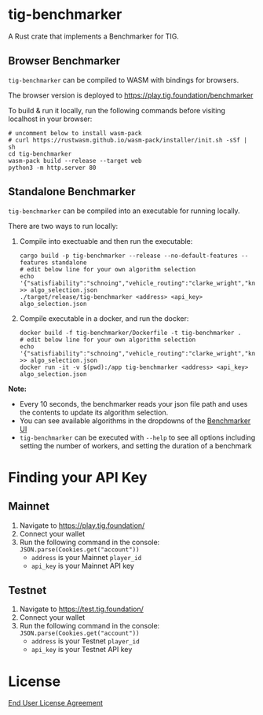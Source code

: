 # tig-benchmarker

A Rust crate that implements a Benchmarker for TIG. 

## Browser Benchmarker

`tig-benchmarker` can be compiled to WASM with bindings for browsers. 

The browser version is deployed to https://play.tig.foundation/benchmarker

To build & run it locally, run the following commands before visiting localhost in your browser:

```
# uncomment below to install wasm-pack
# curl https://rustwasm.github.io/wasm-pack/installer/init.sh -sSf | sh
cd tig-benchmarker
wasm-pack build --release --target web
python3 -m http.server 80
```

## Standalone Benchmarker

`tig-benchmarker` can be compiled into an executable for running locally.

There are two ways to run locally:

1. Compile into exectuable and then run the executable:
    ```
    cargo build -p tig-benchmarker --release --no-default-features --features standalone
    # edit below line for your own algorithm selection
    echo '{"satisfiability":"schnoing","vehicle_routing":"clarke_wright","knapsack":"dynamic"}' >> algo_selection.json
    ./target/release/tig-benchmarker <address> <api_key> algo_selection.json
    ```

2. Compile executable in a docker, and run the docker:
    ```
    docker build -f tig-benchmarker/Dockerfile -t tig-benchmarker .
    # edit below line for your own algorithm selection
    echo '{"satisfiability":"schnoing","vehicle_routing":"clarke_wright","knapsack":"dynamic"}' >> algo_selection.json
    docker run -it -v $(pwd):/app tig-benchmarker <address> <api_key> algo_selection.json
    ```

**Note:**

* Every 10 seconds, the benchmarker reads your json file path and uses the contents to update its algorithm selection. 
* You can see available algorithms in the dropdowns of the [Benchmarker UI](https://play.tig.foundation/benchmarker)
* `tig-benchmarker` can be executed with `--help` to see all options including setting the number of workers, and setting the duration of a benchmark

# Finding your API Key

## Mainnet

1. Navigate to https://play.tig.foundation/
2. Connect your wallet
3. Run the following command in the console: `JSON.parse(Cookies.get("account"))`
    * `address` is your Mainnet `player_id`
    * `api_key` is your Mainnet API key

## Testnet

1. Navigate to https://test.tig.foundation/
2. Connect your wallet
3. Run the following command in the console: `JSON.parse(Cookies.get("account"))`
    * `address` is your Testnet `player_id`
    * `api_key` is your Testnet API key

# License

[End User License Agreement](../docs/agreements/end_user_license_agreement.pdf)
